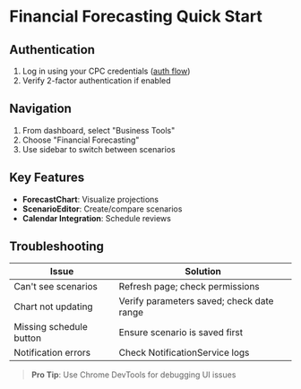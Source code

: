 # Financial Forecasting Quick Start

## Authentication
1. Log in using your CPC credentials ([auth flow](lib/auth/))
2. Verify 2-factor authentication if enabled

## Navigation
1. From dashboard, select "Business Tools"
2. Choose "Financial Forecasting"
3. Use sidebar to switch between scenarios

## Key Features
- **ForecastChart**: Visualize projections
- **ScenarioEditor**: Create/compare scenarios
- **Calendar Integration**: Schedule reviews

## Troubleshooting
| Issue | Solution |
|-------|----------|
| Can't see scenarios | Refresh page; check permissions |
| Chart not updating | Verify parameters saved; check date range |
| Missing schedule button | Ensure scenario is saved first |
| Notification errors | Check NotificationService logs |

> **Pro Tip**: Use Chrome DevTools for debugging UI issues